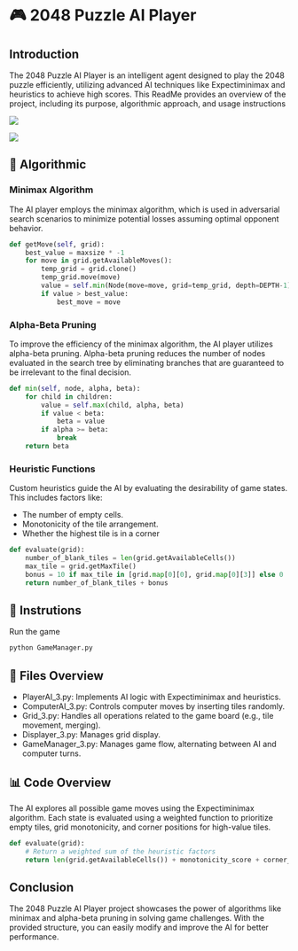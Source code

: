 # 🎮 2048 Puzzle AI Player
## Introduction
The 2048 Puzzle AI Player is an intelligent agent designed to play the 2048 puzzle efficiently, utilizing advanced AI techniques like Expectiminimax and heuristics to achieve high scores. This ReadMe provides an overview of the project, including its purpose, algorithmic approach, and usage instructions

![](https://i.imgur.com/InwVwFK.png)

![](https://i.imgur.com/FxkLPRi.png)


## 🧠 Algorithmic                 
### Minimax Algorithm
The AI player employs the minimax algorithm, which is used in adversarial search scenarios to minimize potential losses assuming optimal opponent behavior.

```python
def getMove(self, grid):
    best_value = maxsize * -1
    for move in grid.getAvailableMoves():
        temp_grid = grid.clone()
        temp_grid.move(move)
        value = self.min(Node(move=move, grid=temp_grid, depth=DEPTH-1))
        if value > best_value:
            best_move = move
```


### Alpha-Beta Pruning
To improve the efficiency of the minimax algorithm, the AI player utilizes alpha-beta pruning. Alpha-beta pruning reduces the number of nodes evaluated in the search tree by eliminating branches that are guaranteed to be irrelevant to the final decision.

```python
def min(self, node, alpha, beta):
    for child in children:
        value = self.max(child, alpha, beta)
        if value < beta:
            beta = value
        if alpha >= beta:
            break
    return beta
```

### Heuristic Functions
Custom heuristics guide the AI by evaluating the desirability of game states. This includes factors like:

- The number of empty cells.
- Monotonicity of the tile arrangement.
- Whether the highest tile is in a corner

```python
def evaluate(grid):
    number_of_blank_tiles = len(grid.getAvailableCells())
    max_tile = grid.getMaxTile()
    bonus = 10 if max_tile in [grid.map[0][0], grid.map[0][3]] else 0
    return number_of_blank_tiles + bonus
```

## 🚀 Instrutions
Run the game

```python
python GameManager.py
```
## 📂 Files Overview

- PlayerAI_3.py: Implements AI logic with Expectiminimax and heuristics.
- ComputerAI_3.py: Controls computer moves by inserting tiles randomly.
- Grid_3.py: Handles all operations related to the game board (e.g., tile movement, merging).
- Displayer_3.py: Manages grid display.
- GameManager_3.py: Manages game flow, alternating between AI and computer turns.

## 📊 Code Overview
The AI explores all possible game moves using the Expectiminimax algorithm. Each state is evaluated using a weighted function to prioritize empty tiles, grid monotonicity, and corner positions for high-value tiles.

```python
def evaluate(grid):
    # Return a weighted sum of the heuristic factors
    return len(grid.getAvailableCells()) + monotonicity_score + corner_bonus
```
## Conclusion
The 2048 Puzzle AI Player project showcases the power of algorithms like minimax and alpha-beta pruning in solving game challenges. With the provided structure, you can easily modify and improve the AI for better performance.
